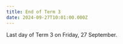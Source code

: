 ```yaml
---
title: End of Term 3
date: 2024-09-27T10:01:00.000Z
---
```

Last day of Term 3 on Friday, 27 September.

